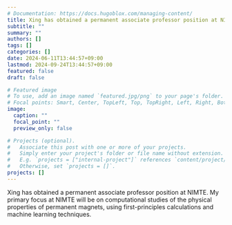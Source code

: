 ```yaml
---
# Documentation: https://docs.hugoblox.com/managing-content/
title: Xing has obtained a permanent associate professor position at NIMTE.
subtitle: ""
summary: ""
authors: []
tags: []
categories: []
date: 2024-06-11T13:44:57+09:00
lastmod: 2024-09-24T13:44:57+09:00
featured: false
draft: false

# Featured image
# To use, add an image named `featured.jpg/png` to your page's folder.
# Focal points: Smart, Center, TopLeft, Top, TopRight, Left, Right, BottomLeft, Bottom, BottomRight.
image:
  caption: ""
  focal_point: ""
  preview_only: false

# Projects (optional).
#   Associate this post with one or more of your projects.
#   Simply enter your project's folder or file name without extension.
#   E.g. `projects = ["internal-project"]` references `content/project/deep-learning/index.md`.
#   Otherwise, set `projects = []`.
projects: []
---
```


Xing has obtained a permanent associate professor position at NIMTE. My primary focus at NIMTE will be on computational studies of the physical properties of permanent magnets, using first-principles calculations and machine learning techniques.